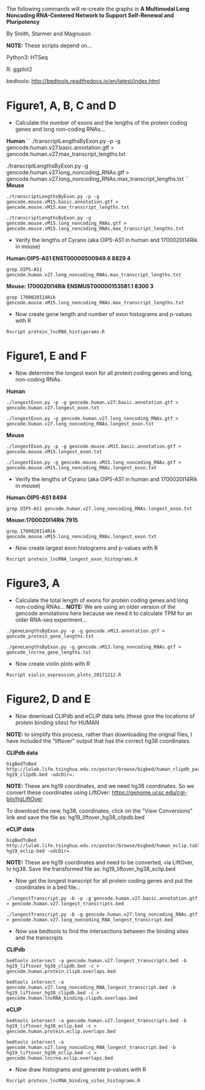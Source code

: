 The following commands will re-create the graphs in
**A Multimodal Long Noncoding RNA-Centered Network to Support Self-Renewal and
Pluripotency**

By Smith, Starmer and Magnuson

**NOTE:** These scripts depend on...

Python3: HTSeq

R: ggplot2

bedtools: http://bedtools.readthedocs.io/en/latest/index.html

# Figure1, A, B, C and D

* Calculate the number of exons and the lengths of the protein coding genes
and long non-coding RNAs...

**Human**
``
./transcriptLengthsByExon.py -p -g gencode.human.v27.basic.annotation.gtf > gencode.human.v27.max_transcript_lengths.txt

./transcriptLengthsByExon.py -g gencode.human.v27.long_noncoding_RNAs.gtf > gencode.human.v27.long_noncoding_RNAs.max_transcript_lengths.txt
``
**Mouse**
```
./transcriptLengthsByExon.py -p -g gencode.mouse.vM15.basic.annotation.gtf > gencode.mouse.vM15.max_transcript_lengths.txt

./transcriptLengthsByExon.py -g gencode.mouse.vM15.long_noncoding_RNAs.gtf > gencode.mouse.vM15.long_noncoding_RNAs.max_transcript_lengths.txt
```

* Verify the lengths of Cyrano (aka OIP5-AS1 in human and 1700020I14Rik in mouse)

**Human:OIP5-AS1	ENST00000500949.6	8829	4**
```
grep OIP5-AS1 gencode.human.v27.long_noncoding_RNAs.max_transcript_lengths.txt
```
**Mouse: 1700020I14Rik	ENSMUST00000153581.1	8300	3**
```
grep 1700020I14Rik gencode.mouse.vM15.long_noncoding_RNAs.max_transcript_lengths.txt
```

* Now create gene length and number of exon histograms and p-values with R
```
Rscript protein_lncRNA_histigorams.R
```

# Figure1, E and F

* Now determine the longest exon for all protein coding genes and long, non-coding
RNAs.

**Human**
```
./longestExon.py -p -g gencode.human.v27.basic.annotation.gtf > gencode.human.v27.longest_exon.txt

./longestExon.py -g gencode.human.v27.long_noncoding_RNAs.gtf > gencode.human.v27.long_noncoding_RNAs.longest_exon.txt
```
**Mouse**
```
./longestExon.py -p -g gencode.mouse.vM15.basic.annotation.gtf > gencode.mouse.vM15.longest_exon.txt

./longestExon.py -g gencode.mouse.vM15.long_noncoding_RNAs.gtf > gencode.mouse.vM15.long_noncoding_RNAs.longest_exon.txt
```

* Verify the lengths of Cyrano (aka OIP5-AS1 in human and 1700020I14Rik in mouse)

**Human:OIP5-AS1	8494**
```
grep OIP5-AS1 gencode.human.v27.long_noncoding_RNAs.longest_exon.txt
```
**Mouse:1700020I14Rik	7915**
```
grep 1700020I14Rik gencode.mouse.vM15.long_noncoding_RNAs.longest_exon.txt 
```

* Now create largest exon histograms and p-values with R
```
Rscript protein_lncRNA_longest_exon_histograms.R
```


# Figure3, A

* Calculate the total length of exons for protein coding genes and
long non-coding RNAs... **NOTE:** We are using an older version of the
gencode annotations here because we need it to calculate TPM for an
older RNA-seq experiment...
```
./geneLengthsByExon.py -p -g gencode.vM13.annotation.gtf > gencode_protein_gene_lengths.txt

./geneLengthsByExon.py -g gencode.vM13.long_noncoding_RNAs.gtf > gencode_lncrna_gene_lengths.txt
```

* Now create violin plots with R
```
Rscript violin_expression_plots_20171212.R
```


# Figure2, D and E

* Now download CLIPdb and eCLIP data sets (these give the locations of
protein binding sites) for HUMAN

**NOTE:** to simplify this process, rather than downloading the orignal files,
I have included the "liftover" output that has the correct hg38 coordinates.

**CLIPdb data**
```
bigBedToBed http://lulab.life.tsinghua.edu.cn/postar/browse/bigbed/human_clipdb_par2.table.bed.sorted.bb hg19_clipdb.bed -udcDir=.
```
**NOTE:** These are hg19 coordinates, and we need hg38 coordinates. So we convert
these coordinates using LiftOver: https://genome.ucsc.edu/cgi-bin/hgLiftOver

To download the new, hg38, coordinates, click on the "View Conversions" link
and save the file as: hg19_liftover_hg38_clipdb.bed

**eCLIP data**
```
bigBedToBed http://lulab.life.tsinghua.edu.cn/postar/browse/bigbed/human_eclip.table.bed.sorted.bb hg19_eclip.bed -udcDir=.
```
**NOTE:** These are hg19 coordinates and need to be converted, via LiftOver, to
hg38. Save the transformed file as: hg19_liftover_hg38_eclip.bed

* Now get the longest transcript for all protein coding genes and put the
coordinates in a bed file...
```
./longestTranscript.py -b -p -g gencode.human.v27.basic.annotation.gtf > gencode.human.v27.longest_transcripts.bed 

./longestTranscript.py -b -g gencode.human.v27.long_noncoding_RNAs.gtf > gencode.human.v27.long_noncoding_RNA_longest_transcript.bed
```

* Now use bedtools to find the intersections between the binding sites and the
transcripts

**CLIPdb**
```
bedtools intersect -a gencode.human.v27.longest_transcripts.bed -b hg19_liftover_hg38_clipdb.bed -c > gencode.human.protein.clipb.overlaps.bed

bedtools intersect -a gencode.human.v27.long_noncoding_RNA_longest_transcript.bed -b hg19_liftover_hg38_clipdb.bed -c > gencode.human.lncRNA_binding.clipdb.overlaps.bed
```
**eCLIP**
```
bedtools intersect -a gencode.human.v27.longest_transcripts.bed -b hg19_liftover_hg38_eclip.bed -c > gencode.human.protein.eclip.overlaps.bed

bedtools intersect -a gencode.human.v27.long_noncoding_RNA_longest_transcript.bed -b hg19_liftover_hg38_eclip.bed -c > gencode.human.lncrna.eclip.overlaps.bed
```

* Now draw histograms and generate p-values with R
```
Rscript protein_lncRNA_binding_sites_histograms.R 
```
